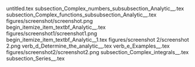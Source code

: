 untitled.tex
subsection_Complex_numbers_subsubsection_Analytic__.tex
subsection_Complex_functions_subsubsection_Analytic__.tex
figures/screenshot/screenshot.png
begin_itemize_item_textbf_Analytic__.tex
figures/screenshot1/screenshot1.png
begin_itemize_item_textbf_Analytic__1.tex
figures/screenshot 2/screenshot 2.png
verb_d_Determine_the_analytic__.tex
verb_e_Examples__.tex
figures/screenshot2/screenshot2.png
subsection_Complex_integrals__.tex
subsection_Series__.tex